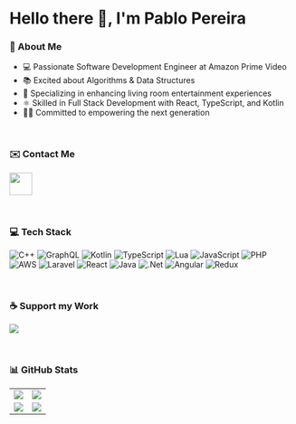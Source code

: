 # Hello there 👋, I'm Pablo Pereira

### 💫 About Me
- 💻 Passionate Software Development Engineer at Amazon Prime Video
- 📚 Excited about Algorithms & Data Structures
- 🌱 Specializing in enhancing living room entertainment experiences
- ⚛️ Skilled in Full Stack Development with React, TypeScript, and Kotlin
- 🧑‍🏫 Committed to empowering the next generation

<br/>

### ✉️ Contact Me
<a href="https://www.linkedin.com/in/pablocpm1/"><img src="https://www.vectorlogo.zone/logos/linkedin/linkedin-icon.svg" width="40" height="40"/></a>

<br/>

### 💻 Tech Stack 

![C++](https://img.shields.io/badge/c++-%2300599C.svg?style=for-the-badge&logo=c%2B%2B&logoColor=white) ![GraphQL](https://img.shields.io/badge/-GraphQL-E10098?style=for-the-badge&logo=graphql&logoColor=white) ![Kotlin](https://img.shields.io/badge/kotlin-%230095D5.svg?style=for-the-badge&logo=kotlin&logoColor=white) ![TypeScript](https://img.shields.io/badge/typescript-%23007ACC.svg?style=for-the-badge&logo=typescript&logoColor=white) ![Lua](https://img.shields.io/badge/lua-%232C2D72.svg?style=for-the-badge&logo=lua&logoColor=white) ![JavaScript](https://img.shields.io/badge/javascript-%23323330.svg?style=for-the-badge&logo=javascript&logoColor=%23F7DF1E) ![PHP](https://img.shields.io/badge/php-%23777BB4.svg?style=for-the-badge&logo=php&logoColor=white) ![AWS](https://img.shields.io/badge/AWS-%23FF9900.svg?style=for-the-badge&logo=amazon-aws&logoColor=white) ![Laravel](https://img.shields.io/badge/laravel-%23FF2D20.svg?style=for-the-badge&logo=laravel&logoColor=white) ![React](https://img.shields.io/badge/react-%2320232a.svg?style=for-the-badge&logo=react&logoColor=%2361DAFB) ![Java](https://img.shields.io/badge/java-%23ED8B00.svg?style=for-the-badge&logo=java&logoColor=white) ![.Net](https://img.shields.io/badge/.NET-5C2D91?style=for-the-badge&logo=.net&logoColor=white) ![Angular](https://img.shields.io/badge/angular-%23DD0031.svg?style=for-the-badge&logo=angular&logoColor=white) ![Redux](https://img.shields.io/badge/redux-%23593d88.svg?style=for-the-badge&logo=redux&logoColor=white)

<br/>

### ☕ Support my Work

<a href="https://www.buymeacoffee.com/pabloswe"><img src="https://www.vectorlogo.zone/logos/buymeacoffee/buymeacoffee-official.svg"/></a>

<br/>

### 📊 GitHub Stats

<table>
    <tr>
        <td>
            <img src="https://github-profile-trophy.vercel.app/?username=pabloswe&row=3&column=4&no-bg=true"/>
        </td>
        <td>
            <img src="https://github-readme-streak-stats.herokuapp.com/?user=pabloswe&theme=dark"/>
        </td> 
    </tr>
    <tr>
        <td>
            <img src="https://github-readme-stats.vercel.app/api?username=pabloswe&count_private=true&show_icons=true&theme=dark"/>
        </td>
        <td>
            <img src="https://github-readme-stats.vercel.app/api/top-langs/?username=pabloswe&langs_count=10&layout=compact&theme=dark"/>
        </td>
    </tr>
</table>
